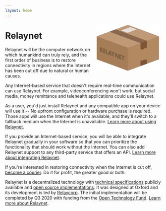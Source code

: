 ```yaml
---
layout: home
---
```


<img src="./custom-assets/logo.png" style="float:right; margin: 0.5em; max-width: 40%"/>

# Relaynet

Relaynet will be the computer network on which humankind can truly rely, and the first order of business is to restore connectivity in regions where the Internet has been cut off due to natural or human causes.

Any Internet-based service that doesn't require real-time communication can use Relaynet. For example, videoconferencing won't work, but social media, money remittance and telehealth applications could use Relaynet.

As a user, you'd just install Relaynet and any compatible app on your device will use it -- No upfront configuration or hardware purchase is required. Those apps will use the Internet when it's available, and they'll switch to a fallback medium when the Internet is unavailable. [Learn more about using Relaynet](./users).

If you provide an Internet-based service, you will be able to integrate Relaynet gradually in your software so that you can prioritize the functionality that should work without the Internet. You can also add Relaynet support to any third-party service that offers an API. [Learn more about integrating Relaynet](./service-providers).

If you're interested in restoring connectivity when the Internet is cut off, [become a courier](./couriers). Do it for profit, the greater good or both.

Relaynet is a decentralized technology with [technical specifications](https://specs.relaynet.network/) publicly available and [open source implementations](https://github.com/relaycorp). It was designed at Oxford and its development is led by [Relaycorp](https://relaycorp.tech/). The initial implementation will be completed by Q3 2020 with funding from the [Open Technology Fund](https://www.opentech.fund/). [Learn more about Relaynet](./about).

